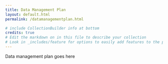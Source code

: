 ```yaml
---
title: Data Management Plan
layout: default.html
permalink: /datamanagementplan.html

# include CollectionBuilder info at bottom
credits: true
# Edit the markdown on in this file to describe your collection
# Look in _includes/feature for options to easily add features to the page
---
```


Data management plan goes here
